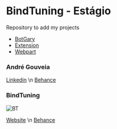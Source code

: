 # BindTuning - Estágio 

Repository to add my projects

* [BotGary](https://github.com/andregouveia8/ProjetoFinal-Estagio/tree/master/BotGary)
* [Extension](https://github.com/andregouveia8/ProjetoFinal-Estagio/tree/master/Sharepoint/Extension_BotGary)
* [Webpart](https://github.com/andregouveia8/ProjetoFinal-Estagio/tree/master/Sharepoint/WebPart_BotGary)

### André Gouveia
 
[Linkedin](https://www.linkedin.com/in/afcgouveia/) \n
[Behance](https://www.behance.net/afilipecgo4292)


### BindTuning

![BT](https://p4.zdassets.com/hc/settings_assets/89052/200004317/Ae5WmeUyBNz0FaEKjhDkYA-bt.logo_blue.png)

[Website](http://bindtuning.com/) \n
[Behance](https://www.linkedin.com/company/bindtuning/)
